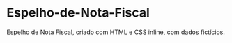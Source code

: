 # Espelho-de-Nota-Fiscal
Espelho de Nota Fiscal, criado com HTML e CSS inline, com dados fictícios. 
